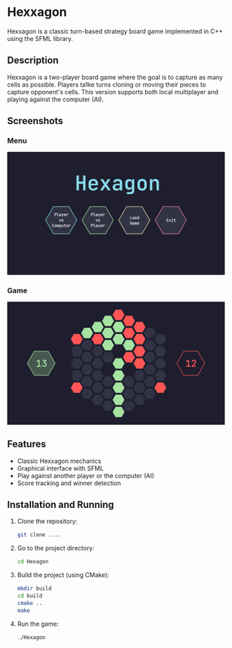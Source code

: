 # Hexxagon

Hexxagon is a classic turn-based strategy board game implemented in C++ using the SFML library.

## Description

Hexxagon is a two-player board game where the goal is to capture as many cells as possible. Players ta1ke turns cloning or moving their pieces to capture opponent's cells.
This version supports both local multiplayer and playing against the computer (AI).


## Screenshots
### Menu
![Menu](images/menu.png)
### Game
![Game](images/game.png)


## Features

- Classic Hexxagon mechanics
- Graphical interface with SFML
- Play against another player or the computer (AI)
- Score tracking and winner detection

## Installation and Running

1. Clone the repository:

    ``` bash
    git clone ....
    ```
2. Go to the project directory:

    ``` bash
    cd Hexagon
    ```
3. Build the project (using CMake):
    ``` bash
    mkdir build
    cd build
    cmake ..
    make
    ``` 
4. Run the game:

    ``` bash
    ./Hexagon
    ```





